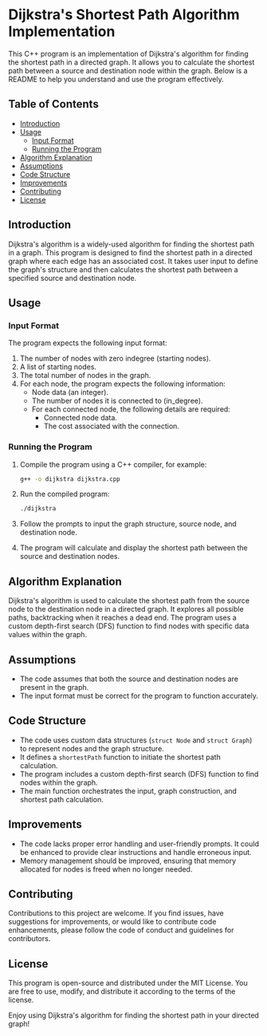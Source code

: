 # Dijkstra's Shortest Path Algorithm Implementation

This C++ program is an implementation of Dijkstra's algorithm for finding the shortest path in a directed graph. It allows you to calculate the shortest path between a source and destination node within the graph. Below is a README to help you understand and use the program effectively.

## Table of Contents

- [Introduction](#introduction)
- [Usage](#usage)
  - [Input Format](#input-format)
  - [Running the Program](#running-the-program)
- [Algorithm Explanation](#algorithm-explanation)
- [Assumptions](#assumptions)
- [Code Structure](#code-structure)
- [Improvements](#improvements)
- [Contributing](#contributing)
- [License](#license)

## Introduction

Dijkstra's algorithm is a widely-used algorithm for finding the shortest path in a graph. This program is designed to find the shortest path in a directed graph where each edge has an associated cost. It takes user input to define the graph's structure and then calculates the shortest path between a specified source and destination node.

## Usage

### Input Format

The program expects the following input format:

1. The number of nodes with zero indegree (starting nodes).
2. A list of starting nodes.
3. The total number of nodes in the graph.
4. For each node, the program expects the following information:
   - Node data (an integer).
   - The number of nodes it is connected to (in_degree).
   - For each connected node, the following details are required:
     - Connected node data.
     - The cost associated with the connection.

### Running the Program

1. Compile the program using a C++ compiler, for example:
   ```sh
   g++ -o dijkstra dijkstra.cpp
   ```

2. Run the compiled program:
   ```sh
   ./dijkstra
   ```

3. Follow the prompts to input the graph structure, source node, and destination node.

4. The program will calculate and display the shortest path between the source and destination nodes.

## Algorithm Explanation

Dijkstra's algorithm is used to calculate the shortest path from the source node to the destination node in a directed graph. It explores all possible paths, backtracking when it reaches a dead end. The program uses a custom depth-first search (DFS) function to find nodes with specific data values within the graph.

## Assumptions

- The code assumes that both the source and destination nodes are present in the graph.
- The input format must be correct for the program to function accurately.

## Code Structure

- The code uses custom data structures (`struct Node` and `struct Graph`) to represent nodes and the graph structure.
- It defines a `shortestPath` function to initiate the shortest path calculation.
- The program includes a custom depth-first search (DFS) function to find nodes within the graph.
- The main function orchestrates the input, graph construction, and shortest path calculation.

## Improvements

- The code lacks proper error handling and user-friendly prompts. It could be enhanced to provide clear instructions and handle erroneous input.
- Memory management should be improved, ensuring that memory allocated for nodes is freed when no longer needed.

## Contributing

Contributions to this project are welcome. If you find issues, have suggestions for improvements, or would like to contribute code enhancements, please follow the code of conduct and guidelines for contributors.

## License

This program is open-source and distributed under the MIT License. You are free to use, modify, and distribute it according to the terms of the license.

Enjoy using Dijkstra's algorithm for finding the shortest path in your directed graph!
